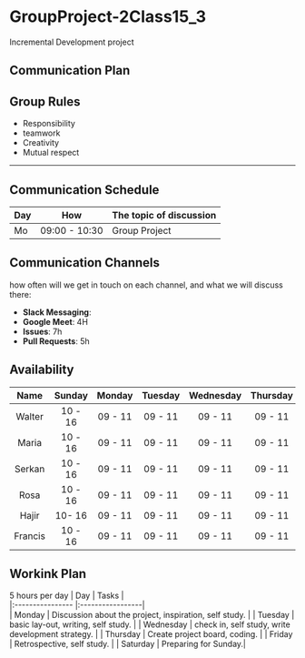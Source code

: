 # GroupProject-2Class15_3
Incremental Development project


## Communication Plan

## Group Rules

- Responsibility
- teamwork
- Creativity
- Mutual respect
---

## Communication Schedule

| Day | How | The topic of discussion |
| --- | :-: | ----------------------- |
| Mo    | 09:00 - 10:30    |           Group Project              |

## Communication Channels

how often will we get in touch on each channel, and what we will discuss there:

- **Slack Messaging**:
- **Google Meet**: 4H
- **Issues**: 7h
- **Pull Requests**: 5h

## Availability

|   Name    |    Sunday     |    Monday     |    Tuesday     |        Wednesday           |   Thursday   |        Friday      |    Saturday      |
| :-------: | :-----------: | :-----------: | :-----------:  | :-------------------------:| :----------: |   :--------------: |:----------------:| 
|  Walter   |   10 - 16     |  09 -  11     | 09 -  11       |         09 - 11            |   09 - 11    |         09         |  09 -  11        |
|   Maria   |   10 - 16     |  09  - 11     | 09 -  11       |         09 - 11            |   09 -  11   |         09         |  09 -  11        |
|   Serkan  |   10 - 16     |  09  - 11     | 09 -  11       |         09 - 11            |   09 -  11   |         09         |  09 -  11        |
|   Rosa    |   10 - 16     |  09  - 11     | 09 -  11       |         09 - 11            |   09 -  11   |         09         |  09 -  11        |
|   Hajir   |   10-  16     |  09  - 11     | 09 -  11       |         09 - 11            |   09 -  11   |         09         |  09 -  11        |
|   Francis |   10 - 16     |  09  - 11     | 09 -  11       |         09 - 11            |   09  - 11   |         09         |  09 -  11        |




## Workink Plan
  5 hours per day
  |  Day | Tasks |                                                
  |:----------------  |:-----------------|                                                 
  | Monday | Discussion about the project, inspiration, self study.  |
  | Tuesday | basic lay-out,  writing,  self study. |
  | Wednesday | check in, self study,  write development strategy. |
  | Thursday | Create project board,  coding. |
  | Friday | Retrospective, self study. |
  | Saturday | Preparing for Sunday.|

